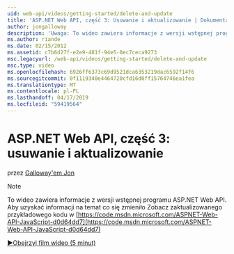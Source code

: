 ```yaml
---
uid: web-api/videos/getting-started/delete-and-update
title: 'ASP.NET Web API, część 3: Usuwanie i aktualizowanie | Dokumentacja firmy Microsoft'
author: jongalloway
description: 'Uwaga: To wideo zawiera informacje z wersji wstępnej programu ASP.NET Web API'
ms.author: riande
ms.date: 02/15/2012
ms.assetid: c7b6d27f-e2e9-481f-94e5-0ec7ceca9273
msc.legacyurl: /web-api/videos/getting-started/delete-and-update
msc.type: video
ms.openlocfilehash: 6926ff6373c69d9521dca6353219dac6592f14f6
ms.sourcegitcommit: 0f1119340e4464720cfd16d0ff15764746ea1fea
ms.translationtype: MT
ms.contentlocale: pl-PL
ms.lasthandoff: 04/17/2019
ms.locfileid: "59419564"
---
```

# <a name="aspnet-web-api-part-3-delete-and-update"></a>ASP.NET Web API, część 3: usuwanie i aktualizowanie

przez [Galloway'em Jon](https://github.com/jongalloway)

> [!NOTE]
> To wideo zawiera informacje z wersji wstępnej programu ASP.NET Web API. Aby uzyskać informacji na temat co się zmieniło Zobacz zaktualizowanego przykładowego kodu w [https://code.msdn.microsoft.com/ASPNET-Web-API-JavaScript-d0d64dd7](https://code.msdn.microsoft.com/ASPNET-Web-API-JavaScript-d0d64dd7)

[&#9654;Obejrzyj film wideo (5 minut)](https://channel9.msdn.com/Blogs/ASP-NET-Site-Videos/delete-and-update)

